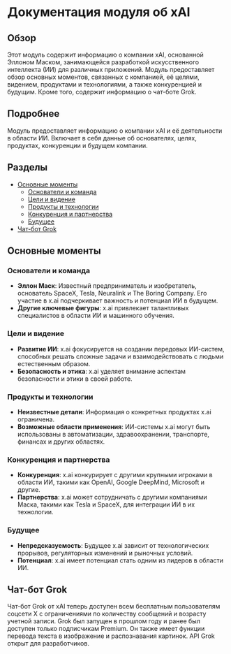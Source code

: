 # Документация модуля об xAI

## Обзор

Этот модуль содержит информацию о компании xAI, основанной Эллоном Маском, занимающейся разработкой искусственного интеллекта (ИИ) для различных приложений. Модуль предоставляет обзор основных моментов, связанных с компанией, её целями, видением, продуктами и технологиями, а также конкуренцией и будущим. Кроме того, содержит информацию о чат-боте Grok.

## Подробнее

Модуль предоставляет информацию о компании xAI и её деятельности в области ИИ. Включает в себя данные об основателях, целях, продуктах, конкуренции и будущем компании.

## Разделы

-   [Основные моменты](#основные-моменты)
    -   [Основатели и команда](#основатели-и-команда)
    -   [Цели и видение](#цели-и-видение)
    -   [Продукты и технологии](#продукты-и-технологии)
    -   [Конкуренция и партнерства](#конкуренция-и-партнерства)
    -   [Будущее](#будущее)
-   [Чат-бот Grok](#чат-бот-grok)

## Основные моменты

### Основатели и команда

-   **Эллон Маск**: Известный предприниматель и изобретатель, основатель SpaceX, Tesla, Neuralink и The Boring Company. Его участие в x.ai подчеркивает важность и потенциал ИИ в будущем.
-   **Другие ключевые фигуры**: x.ai привлекает талантливых специалистов в области ИИ и машинного обучения.

### Цели и видение

-   **Развитие ИИ**: x.ai фокусируется на создании передовых ИИ-систем, способных решать сложные задачи и взаимодействовать с людьми естественным образом.
-   **Безопасность и этика**: x.ai уделяет внимание аспектам безопасности и этики в своей работе.

### Продукты и технологии

-   **Неизвестные детали**: Информация о конкретных продуктах x.ai ограничена.
-   **Возможные области применения**: ИИ-системы x.ai могут быть использованы в автоматизации, здравоохранении, транспорте, финансах и других областях.

### Конкуренция и партнерства

-   **Конкуренция**: x.ai конкурирует с другими крупными игроками в области ИИ, такими как OpenAI, Google DeepMind, Microsoft и другие.
-   **Партнерства**: x.ai может сотрудничать с другими компаниями Маска, такими как Tesla и SpaceX, для интеграции ИИ в их технологии.

### Будущее

-   **Непредсказуемость**: Будущее x.ai зависит от технологических прорывов, регуляторных изменений и рыночных условий.
-   **Потенциал**: x.ai имеет потенциал стать одним из лидеров в области ИИ.

## Чат-бот Grok

Чат-бот Grok от xAI теперь доступен всем бесплатным пользователям соцсети X с ограничениями по количеству сообщений и возрасту учетной записи. Grok был запущен в прошлом году и ранее был доступен только подписчикам Premium. Он также имеет функции перевода текста в изображение и распознавания картинок. API Grok открыт для разработчиков.